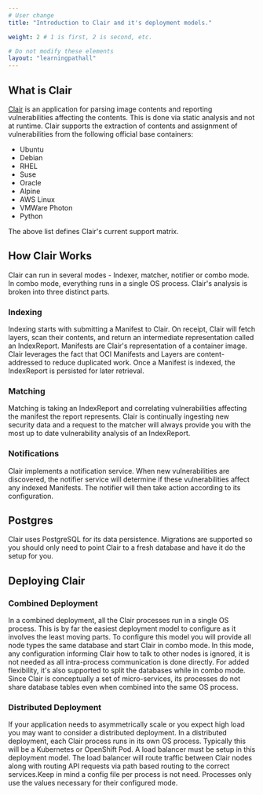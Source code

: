 ```yaml
---
# User change
title: "Introduction to Clair and it's deployment models."

weight: 2 # 1 is first, 2 is second, etc.

# Do not modify these elements
layout: "learningpathall"
---
```


## What is Clair

[Clair](https://github.com/quay/clair) is an application for parsing image contents and reporting vulnerabilities affecting the contents. This is done via static analysis and not at runtime.
Clair supports the extraction of contents and assignment of vulnerabilities from the following official base containers:

* Ubuntu
* Debian
* RHEL
* Suse
* Oracle
* Alpine
* AWS Linux
* VMWare Photon
* Python

The above list defines Clair's current support matrix.

## How Clair Works

Clair can run in several modes - Indexer, matcher, notifier or combo mode. In combo mode, everything runs in a single OS process.
Clair's analysis is broken into three distinct parts.

### Indexing

Indexing starts with submitting a Manifest to Clair. On receipt, Clair will fetch layers, scan their contents, and return an intermediate representation called an IndexReport.
Manifests are Clair's representation of a container image. Clair leverages the fact that OCI Manifests and Layers are content-addressed to reduce duplicated work.
Once a Manifest is indexed, the IndexReport is persisted for later retrieval.

### Matching

Matching is taking an IndexReport and correlating vulnerabilities affecting the manifest the report represents.
Clair is continually ingesting new security data and a request to the matcher will always provide you with the most up to date vulnerability analysis of an IndexReport.

### Notifications

Clair implements a notification service.
When new vulnerabilities are discovered, the notifier service will determine if these vulnerabilities affect any indexed Manifests. The notifier will then take action according to its configuration.

## Postgres

Clair uses PostgreSQL for its data persistence. Migrations are supported so you should only need to point Clair to a fresh database and have it do the setup for you.

## Deploying Clair

### Combined Deployment

In a combined deployment, all the Clair processes run in a single OS process. This is by far the easiest deployment model to configure as it involves the least moving parts. To configure this model you will provide all node types the same database and start Clair in combo mode.
In this mode, any configuration informing Clair how to talk to other nodes is ignored, it is not needed as all intra-process communication is done directly.
For added flexibility, it's also supported to split the databases while in combo mode.
Since Clair is conceptually a set of micro-services, its processes do not share database tables even when combined into the same OS process.

### Distributed Deployment

If your application needs to asymmetrically scale or you expect high load you may want to consider a distributed deployment.
In a distributed deployment, each Clair process runs in its own OS process. Typically this will be a Kubernetes or OpenShift Pod.
A load balancer must be setup in this deployment model. The load balancer will route traffic between Clair nodes along with routing API requests via path based routing to the correct services.Keep in mind a config file per process is not need. Processes only use the values necessary for their configured mode.

